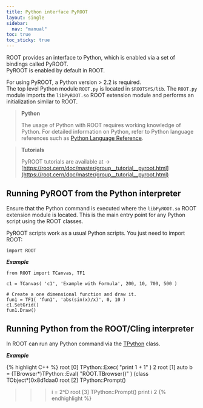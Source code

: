 ```yaml
---
title: Python interface PyROOT
layout: single
sidebar:
  nav: "manual"
toc: true
toc_sticky: true
---
```


ROOT provides an interface to Python, which is enabled via a set of bindings called PyROOT.<br>
PyROOT is enabled by default in ROOT.

For using PyROOT, a Python version > 2.2 is required.<br>
The top level Python module `ROOT.py` is located in `$ROOTSYS/lib`. The `ROOT.py` module imports the `libPyROOT.so` ROOT extension module and performs an initialization similar to ROOT.

> **Python**
> 
> The usage of Python with ROOT requires working knowledge of Python. For detailed information on Python, refer to Python language references such as [Python Language Reference](https://docs.python.org/3/reference/).


> **Tutorials**
>
> PyROOT tutorials are available at → [https://root.cern/doc/master/group__tutorial__pyroot.html](https://root.cern/doc/master/group__tutorial__pyroot.html)

## Running PyROOT from the Python interpreter

Ensure that the Python command is executed where the `libPyROOT.so` ROOT extension module is located. This is the main entry point for any Python script using the ROOT classes.

PyROOT scripts work as a usual Python scripts. You just need to import ROOT:

```
import ROOT
```

_**Example**_

```
from ROOT import TCanvas, TF1

c1 = TCanvas( 'c1', 'Example with Formula', 200, 10, 700, 500 )

# Create a one dimensional function and draw it.
fun1 = TF1( 'fun1', 'abs(sin(x)/x)', 0, 10 )
c1.SetGrid()
fun1.Draw()
```


## Running Python from the ROOT/Cling interpreter

In ROOT can run any Python command via the [TPython](https://root.cern/doc/master/classTPython.html) class.
 
 _**Example**_

{% highlight C++ %}
root [0] TPython::Exec( "print 1 + 1" )
2
root [1] auto b = (TBrowser*)TPython::Eval( "ROOT.TBrowser()" )
(class TObject*)0x8d1daa0
root [2] TPython::Prompt()
>>> i = 2^D
root [3] TPython::Prompt()
>>> print i
2
{% endhighlight %}
